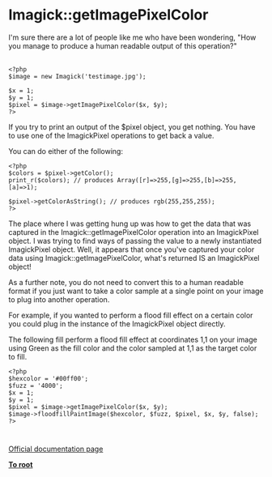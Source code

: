 # Imagick::getImagePixelColor



I&apos;m sure there are a lot of people like me who have been wondering, "How you manage to produce a human readable output of this operation?"<br><br>

```
<?php
$image = new Imagick('testimage.jpg');

$x = 1; 
$y = 1;
$pixel = $image->getImagePixelColor($x, $y);
?>
```


If you try to print an output of the $pixel object, you get nothing. You have to use one of the ImagickPixel operations to get back a value.

You can do either of the following:



```
<?php
$colors = $pixel->getColor();
print_r($colors); // produces Array([r]=>255,[g]=>255,[b]=>255,[a]=>1);

$pixel->getColorAsString(); // produces rgb(255,255,255);
?>
```


The place where I was getting hung up was how to get the data that was captured in the Imagick::getImagePixelColor operation into an ImagickPixel object. I was trying to find ways of passing the value to a newly instantiated ImagickPixel object. Well, it appears that once you've captured your color data using Imagick::getImagePixelColor, what's returned IS an ImagickPixel object!

As a further note, you do not need to convert this to a human readable format if you just want to take a color sample at a single point on your image to plug into another operation. 

For example, if you wanted to perform a flood fill effect on a certain color you could plug in the instance of the ImagickPixel object directly. 

The following fill perform a flood fill effect at coordinates 1,1 on your image using Green as the fill color and the color sampled at 1,1 as the target color to fill.



```
<?php
$hexcolor = '#00ff00';
$fuzz = '4000';
$x = 1;
$y = 1;
$pixel = $image->getImagePixelColor($x, $y);
$image->floodfillPaintImage($hexcolor, $fuzz, $pixel, $x, $y, false);
?>
```
  

#

[Official documentation page](https://www.php.net/manual/en/imagick.getimagepixelcolor.php)

**[To root](/README.md)**